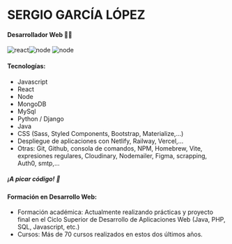 # SERGIO GARCÍA LÓPEZ

#### Desarrollador Web 👨‍💻

![react](https://images.pexels.com/photos/11035471/pexels-photo-11035471.jpeg?auto=compress&cs=tinysrgb&w=300)![node](https://images.pexels.com/photos/11035380/pexels-photo-11035380.jpeg?auto=compress&cs=tinysrgb&w=300) ![node](https://cdn.dribbble.com/users/14814/screenshots/16535574/reactlogo_4x.png?auto=compress&cs=tinysrgb&w=300)

#### Tecnologías:

- Javascript
- React
- Node
- MongoDB
- MySql
- Python / Django
- Java
- CSS (Sass, Styled Components, Bootstrap, Materialize,...)
- Despliegue de aplicaciones con Netlify, Railway, Vercel,...
- Otras: Git, Github, consola de comandos, NPM, Homebrew, Vite, expresiones regulares, Cloudinary, Nodemailer, Figma, scrapping, Auth0, smtp,...

##### ¡A picar código! 💪

#### Formación en Desarrollo Web: 
- Formación académica: Actualmente realizando prácticas y proyecto final en el Ciclo Superior de Desarrollo de Aplicaciones Web (Java, PHP, SQL, Javascript, etc.)
- Cursos: Más de 70 cursos realizados en estos dos últimos años.
